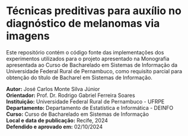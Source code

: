 # Técnicas preditivas para auxílio no diagnóstico de melanomas via imagens

Este repositório contém o código fonte das implementações dos experimentos utilizados para o projeto apresentado na Monografia apresentada ao Curso de Bacharelado em Sistemas de Informação da Universidade Federal Rural de Pernambuco, como requisito parcial para obtenção do título de Bacharel em Sistemas de Informação.

**Autor:** José Carlos Monte Silva Júnior  
**Orientador:** Prof. Dr. Rodrigo Gabriel Ferreira Soares  
**Instituição:** Universidade Federal Rural de Pernambuco - UFRPE  
**Departamento:** Departamento de Estatística e Informática - DEINFO  
**Curso:** Curso de Bacharelado em Sistemas de Informação  
**Local e data de publicação:** Recife, 2024  
**Defendido e aprovado em:** 02/10/2024  
